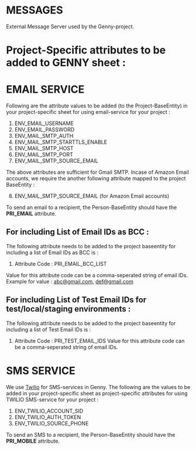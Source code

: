 # MESSAGES
External Message Server used by the Genny-project.

# Project-Specific attributes to be added to GENNY sheet : 

# EMAIL SERVICE

Following are the attribute values to be added (to the Project-BaseEntity) in your project-specific sheet for using email-service for your project :

1) ENV_EMAIL_USERNAME
2) ENV_EMAIL_PASSWORD
3) ENV_MAIL_SMTP_AUTH
4) ENV_MAIL_SMTP_STARTTLS_ENABLE
5) ENV_MAIL_SMTP_HOST
6) ENV_MAIL_SMTP_PORT
7) ENV_MAIL_SMTP_SOURCE_EMAIL

The above attributes are sufficient for Gmail SMTP. Incase of Amazon Email accounts, we require the another following attribute mapped to the project BaseEntity :

8) ENV_MAIL_SMTP_SOURCE_EMAIL (for Amazon Email accounts)

To send an email to a recipient, the Person-BaseEntity should have the **PRI_EMAIL** attribute.

## For including List of Email IDs as BCC :

The following attribute needs to be added to the project baseentity for including a list of Email IDs as BCC is :

1) Attribute Code : PRI_EMAIL_BCC_LIST 

Value for this attribute code can be a comma-seperated string of email IDs.
Example for value : abc@gmail.com, def@gmail.com

## For including List of Test Email IDs for test/local/staging environments :

The following attribute needs to be added to the project baseentity for including a list of Test Email IDs is :

1) Attribute Code : PRI_TEST_EMAIL_IDS
Value for this attribute code can be a comma-seperated string of email IDs.

# SMS SERVICE

We use [Twilio](https://www.twilio.com/) for SMS-services in Genny. The following are the values to be added in your project-specific sheet as project-specific attributes for using TWILIO SMS-service for your project :

1) ENV_TWILIO_ACCOUNT_SID
2) ENV_TWILIO_AUTH_TOKEN
3) ENV_TWILIO_SOURCE_PHONE

To send an SMS to a recipient, the Person-BaseEntity should have the **PRI_MOBILE** attribute.



